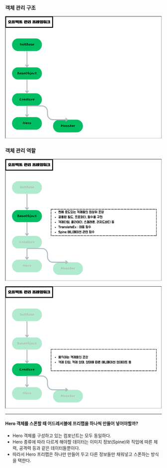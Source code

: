 ### 객체 관리 구조
<img src="Images/객체관리_1.png" alt="객체관리_1"></img><br/>

### 객체 관리 역할
<img src="Images/객체관리_2.png" alt="객체관리_2"></img><br/>

<img src="Images/객체관리_3.png" alt="객체관리"></img><br/>

---
#### Hero 객체를 스폰할 때 어드레서블에 프리팹을 하나씩 만들어 넣어야할까?
- Hero 객체를 구성하고 있는 컴포넌트는 모두 동일하다.
- Hero 종류에 따라 다르게 해야할 데이터는 이미지 정보(Spine)와 직업에 따른 체력, 공격력 등과 같은 데이터들뿐이다.
- 따라서 Hero 프리팹은 하나만 만들어 두고 다른 정보들만 채워넣고 스폰하는 방식을 택한다.